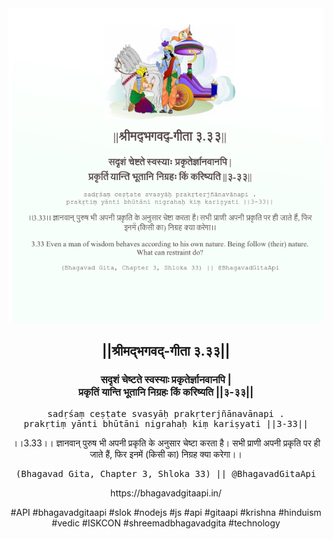 <img src="../../asset/BG_3_33.png"/>
<center><h2>||श्रीमद्‍भगवद्‍-गीता ३.३३||</h2>
<h3>सदृशं चेष्टते स्वस्याः प्रकृतेर्ज्ञानवानपि |<br/>प्रकृतिं यान्ति भूतानि निग्रहः किं करिष्यति ||३-३३||</h3>
<pre>sadṛśaṃ ceṣṭate svasyāḥ prakṛterjñānavānapi .<br/>prakṛtiṃ yānti bhūtāni nigrahaḥ kiṃ kariṣyati ||3-33||</pre>
<p>।।3.33।। ज्ञानवान् पुरुष भी अपनी प्रकृति के अनुसार चेष्टा करता है। सभी प्राणी अपनी प्रकृति पर ही जाते हैं, फिर इनमें (किसी का) निग्रह क्या करेगा।।</p>
<pre>(Bhagavad Gita, Chapter 3, Shloka 33) || @BhagavadGitaApi</pre><p>https://bhagavadgitaapi.in/</p><p>#API #bhagavadgitaapi #slok #nodejs #js #api #gitaapi #krishna #hinduism #vedic #ISKCON #shreemadbhagavadgita #technology</p></center>